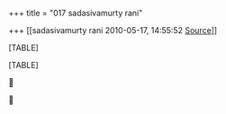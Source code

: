 +++
title = "017 sadasivamurty rani"

+++
[[sadasivamurty rani	2010-05-17, 14:55:52 [Source](https://groups.google.com/g/bvparishat/c/UY8NbmB5FtY)]]



[TABLE]

[TABLE]





